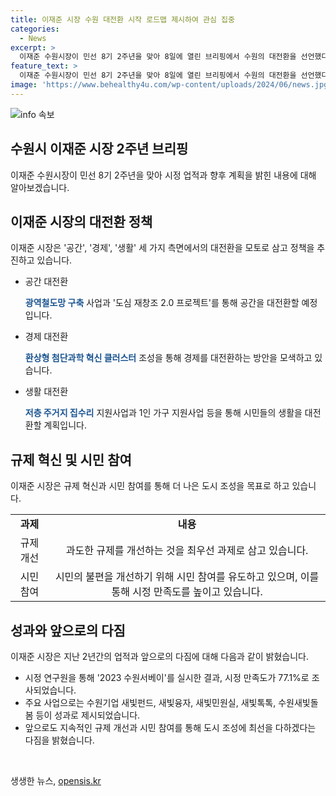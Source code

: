 ```yaml
---
title: 이재준 시장 수원 대전환 시작 로드맵 제시하여 관심 집중
categories:
  - News
excerpt: >
  이재준 수원시장이 민선 8기 2주년을 맞아 8일에 열린 브리핑에서 수원의 대전환을 선언했다. 광역철도망 구축과 첨단과학 연구도시 조성을 통해 ‘공간’과 ‘경제’를 대전환하고, 시민에게 필요한 지원을 제공하여 ‘생활’을 대전환할 것이라고 발표했다. 또한, 경제 대전환을 위해 환상형 첨단과학 혁신 클러스터 조성과 한국형 실리콘밸리 조성 등을 약속하며, 시민의 삶을 편하게 하는 규제 개선에도 힘을 쏟을 것을 강조했다. 그리고 최근 진행된 시정만족도 조사에서 77.1%의 만족도를 기록하며, 시민들에게 감사의 말을 전하고 미래에 대한 약속을 했다. 
feature_text: >
  이재준 수원시장이 민선 8기 2주년을 맞아 8일에 열린 브리핑에서 수원의 대전환을 선언했다. 광역철도망 구축과 첨단과학 연구도시 조성을 통해 ‘공간’과 ‘경제’를 대전환하고, 시민에게 필요한 지원을 제공하여 ‘생활’을 대전환할 것이라고 발표했다. 또한, 경제 대전환을 위해 환상형 첨단과학 혁신 클러스터 조성과 한국형 실리콘밸리 조성 등을 약속하며, 시민의 삶을 편하게 하는 규제 개선에도 힘을 쏟을 것을 강조했다. 그리고 최근 진행된 시정만족도 조사에서 77.1%의 만족도를 기록하며, 시민들에게 감사의 말을 전하고 미래에 대한 약속을 했다. 
image: 'https://www.behealthy4u.com/wp-content/uploads/2024/06/news.jpg'
---
```


<p><img src="https://www.behealthy4u.com/wp-content/uploads/2024/06/news.jpg" alt="info 속보" /></p>

<h2 data-ke-size="size26">수원시 이재준 시장 2주년 브리핑</h2>

<p data-ke-size="size16">이재준 수원시장이 민선 8기 2주년을 맞아 시정 업적과 향후 계획을 밝힌 내용에 대해 알아보겠습니다.</p>

<h2 data-ke-size="size24">이재준 시장의 대전환 정책</h2>

<p data-ke-size="size16">이재준 시장은 '공간', '경제', '생활' 세 가지 측면에서의 대전환을 모토로 삼고 정책을 추진하고 있습니다.</p>

<ul>
  <li>공간 대전환</li>
  <p data-ke-size="size16"><b><span style="color: #1a5490;">광역철도망 구축</span></b> 사업과 '도심 재창조 2.0 프로젝트'를 통해 공간을 대전환할 예정입니다.</p>
  <li>경제 대전환</li>
  <p data-ke-size="size16"><b><span style="color: #1a5490;">환상형 첨단과학 혁신 클러스터</span></b> 조성을 통해 경제를 대전환하는 방안을 모색하고 있습니다.</p>
  <li>생활 대전환</li>
  <p data-ke-size="size16"><b><span style="color: #1a5490;">저층 주거지 집수리</span></b> 지원사업과 1인 가구 지원사업 등을 통해 시민들의 생활을 대전환할 계획입니다.</p>
</ul>

<h2 data-ke-size="size24">규제 혁신 및 시민 참여</h2>

<p data-ke-size="size16">이재준 시장은 규제 혁신과 시민 참여를 통해 더 나은 도시 조성을 목표로 하고 있습니다.</p>

<table>
  <tr>
    <td style="text-align: center; height: 17px;"><b>과제</b></td>
    <td style="text-align: center; height: 17px;"><b>내용</b></td>
  </tr>
  <tr>
    <td style="text-align: center; height: 17px;">규제 개선</td>
    <td style="text-align: center; height: 17px;">과도한 규제를 개선하는 것을 최우선 과제로 삼고 있습니다.</td>
  </tr>
  <tr>
    <td style="text-align: center; height: 17px;">시민 참여</td>
    <td style="text-align: center; height: 17px;">시민의 불편을 개선하기 위해 시민 참여를 유도하고 있으며, 이를 통해 시정 만족도를 높이고 있습니다.</td>
  </tr>
</table>

<h2 data-ke-size="size24">성과와 앞으로의 다짐</h2>

<p data-ke-size="size16">이재준 시장은 지난 2년간의 업적과 앞으로의 다짐에 대해 다음과 같이 밝혔습니다.</p>

<ul>
  <li>시정 연구원을 통해 '2023 수원서베이'를 실시한 결과, 시정 만족도가 77.1%로 조사되었습니다.</li>
  <li>주요 사업으로는 수원기업 새빛펀드, 새빛융자, 새빛민원실, 새빛톡톡, 수원새빛돌봄 등이 성과로 제시되었습니다.</li>
  <li>앞으로도 지속적인 규제 개선과 시민 참여를 통해 도시 조성에 최선을 다하겠다는 다짐을 밝혔습니다.</li>
</ul>

<p data-ke-size="size16">&nbsp;</p>
생생한 뉴스, <a href="https://opensis.kr" rel="dofollow">opensis.kr</a>


